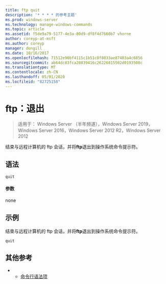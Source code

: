 ```yaml
---
title: ftp quit
description: '* * * * 的参考主题'
ms.prod: windows-server
ms.technology: manage-windows-commands
ms.topic: article
ms.assetid: f5de9a79-5177-4e3a-80d9-df8f4d7660b7 vhorne
author: coreyp-at-msft
ms.author: coreyp
manager: dongill
ms.date: 10/16/2017
ms.openlocfilehash: 71512e90bf4115c1b51c8f8033ae87403a4c6856
ms.sourcegitcommit: ab64dc83fca28039416c26226815502d0193500c
ms.translationtype: MT
ms.contentlocale: zh-CN
ms.lasthandoff: 05/01/2020
ms.locfileid: "82725158"
---
```

# <a name="ftp-quit"></a>ftp：退出

> 适用于： Windows Server （半年频道），Windows Server 2019，Windows Server 2016，Windows Server 2012 R2，Windows Server 2012

结束与远程计算机的 ftp 会话，并将**ftp**退出到操作系统命令提示符。   
## <a name="syntax"></a>语法  
```  
quit  
```  
#### <a name="parameters"></a>参数  
none  
## <a name="examples"></a>示例  
结束与远程计算机的 ftp 会话，并将**ftp**退出到操作系统命令提示符。  
```  
quit  
```  
## <a name="additional-references"></a>其他参考  
-   - [命令行语法项](command-line-syntax-key.md)  
